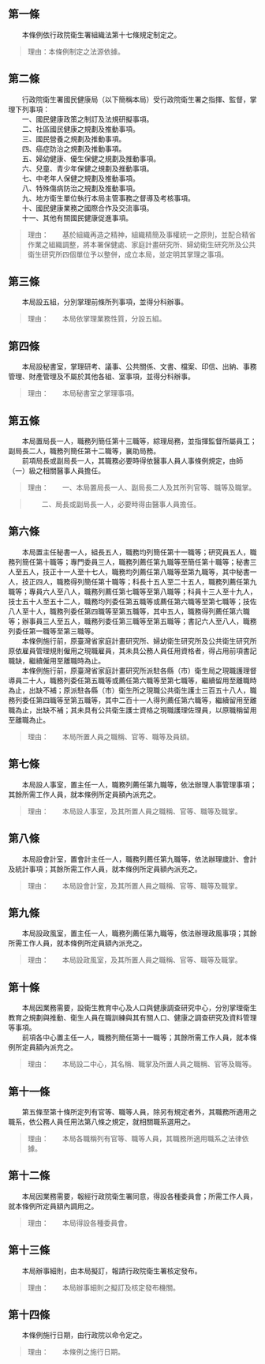第一條 
-------
　　本條例依行政院衛生署組織法第十七條規定制定之。  
> 理由：本條例制定之法源依據。



第二條 
-------
　　行政院衛生署國民健康局（以下簡稱本局）受行政院衛生署之指揮、監督，掌理下列事項：  
　　一、國民健康政策之制訂及法規研擬事項。  
　　二、社區國民健康之規劃及推動事項。  
　　三、國民營養之規劃及推動事項。  
　　四、癌症防治之規劃及推動事項。  
　　五、婦幼健康、優生保健之規劃及推動事項。  
　　六、兒童、青少年保健之規劃及推動事項。  
　　七、中老年人保健之規劃及推動事項。  
　　八、特殊傷病防治之規劃及推動事項。  
　　九、地方衛生單位執行本局主管事務之督導及考核事項。  
　　十、國民健康業務之國際合作及交流事項。  
　　十一、其他有關國民健康促進事項。  
> 理由：　　基於組織再造之精神，組織精簡及事權統一之原則，並配合精省作業之組織調整，將本署保健處、家庭計畫研究所、婦幼衛生研究所及公共衛生研究所四個單位予以整併，成立本局，並定明其掌理之事項。



第三條 
-------
　　本局設五組，分別掌理前條所列事項，並得分科辦事。  
> 理由：　　本局依掌理業務性質，分設五組。



第四條 
-------
　　本局設秘書室，掌理研考、議事、公共關係、文書、檔案、印信、出納、事務管理、財產管理及不屬於其他各組、室事項，並得分科辦事。  
> 理由：　　本局秘書室之掌理事項。



第五條 
-------
　　本局置局長一人，職務列簡任第十三職等，綜理局務，並指揮監督所屬員工；副局長二人，職務列簡任第十二職等，襄助局務。  
　　前項局長或副局長一人，其職務必要時得依醫事人員人事條例規定，由師（一）級之相關醫事人員擔任。  
> 理由：　　一、本局置局長一人、副局長二人及其所列官等、職等及職掌。

> 　　二、局長或副局長一人，必要時得由醫事人員擔任。



第六條 
-------
　　本局置主任秘書一人，組長五人，職務均列簡任第十一職等；研究員五人，職務列簡任第十職等；專門委員三人，職務列薦任第九職等至簡任第十職等；秘書三人至五人，技正十一人至十七人，職務均列薦任第八職等至第九職等，其中秘書一人，技正四人，職務得列簡任第十職等；科長十五人至二十五人，職務列薦任第九職等；專員六人至八人，職務列薦任第七職等至第八職等；科員十三人至十九人，技士五十人至五十二人，職務均列委任第五職等或薦任第六職等至第七職等；技佐八人至十人，職務列委任第四職等至第五職等，其中五人，職務得列薦任第六職等；辦事員三人至五人，職務列委任第三職等至第五職等；書記六人至八人，職務列委任第一職等至第三職等。  
　　本條例施行前，原臺灣省家庭計畫研究所、婦幼衛生研究所及公共衛生研究所原依雇員管理規則僱用之現職雇員，其未具公務人員任用資格者，得占用前項書記職缺，繼續僱用至離職時為止。  
　　本條例施行前，原臺灣省家庭計畫研究所派駐各縣（市）衛生局之現職護理督導員二十人，職務列委任第五職等或薦任第六職等至第七職等，繼續留用至離職時為止，出缺不補；原派駐各縣（市）衛生所之現職公共衛生護士三百五十八人，職務列委任第四職等至第五職等，其中二百十一人得列薦任第六職等，繼續留用至離職為止，出缺不補；其未具有公共衛生護士資格之現職護理佐理員，以原職稱留用至離職為止。  
> 理由：　　本局所置人員之職稱、官等、職等及員額。



第七條 
-------
　　本局設人事室，置主任一人，職務列薦任第九職等，依法辦理人事管理事項；其餘所需工作人員，就本條例所定員額內派充之。  
> 理由：　　本局設人事室，及其所置人員之職稱、官等、職等及職掌。



第八條 
-------
　　本局設會計室，置會計主任一人，職務列薦任第九職等，依法辦理歲計、會計及統計事項；其餘所需工作人員，就本條例所定員額內派充之。  
> 理由：　　本局設會計室，及其所置人員之職稱、官等、職等及職掌。



第九條 
-------
　　本局設政風室，置主任一人，職務列薦任第九職等，依法辦理政風事項；其餘所需工作人員，就本條例所定員額內派充之。  
> 理由：　　本局設政風室，及其所置人員之職稱、官等、職等及職掌。



第十條 
-------
　　本局因業務需要，設衛生教育中心及人口與健康調查研究中心，分別掌理衛生教育之規劃與推動、衛生人員在職訓練與其有關人口、健康之調查研究及資料管理等事項。  
　　前項各中心置主任一人，職務列簡任第十一職等；其餘所需工作人員，就本條例所定員額內派充之。  
> 理由：　　本局設二中心，其名稱、職掌及所置人員之職稱、官等及職等。



第十一條 
---------
　　第五條至第十條所定列有官等、職等人員，除另有規定者外，其職務所適用之職系，依公務人員任用法第八條之規定，就相關職系選用之。  
> 理由：　　本局各職稱列有官等、職等人員，其職務所適用職系之法律依據。



第十二條 
---------
　　本局因業務需要，報經行政院衛生署同意，得設各種委員會；所需工作人員，就本條例所定員額內調用之。  
> 理由：　　本局得設各種委員會。



第十三條 
---------
　　本局辦事細則，由本局擬訂，報請行政院衛生署核定發布。  
> 理由：　　本局辦事細則之擬訂及核定發布機關。



第十四條 
---------
　　本條例施行日期，由行政院以命令定之。  
> 理由：　　本條例之施行日期。